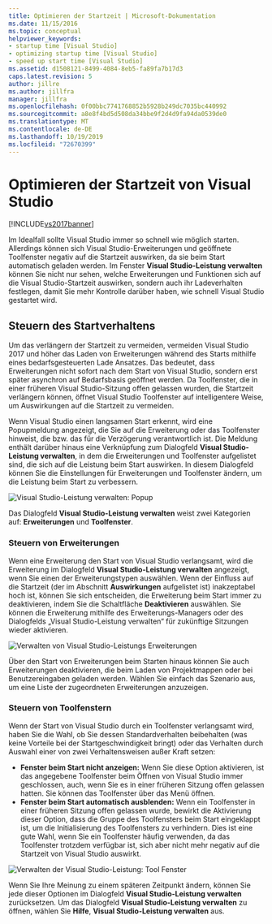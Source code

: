 ```yaml
---
title: Optimieren der Startzeit | Microsoft-Dokumentation
ms.date: 11/15/2016
ms.topic: conceptual
helpviewer_keywords:
- startup time [Visual Studio]
- optimizing startup time [Visual Studio]
- speed up start time [Visual Studio]
ms.assetid: d1508121-8499-4084-8eb5-fa89fa7b17d3
caps.latest.revision: 5
author: jillre
ms.author: jillfra
manager: jillfra
ms.openlocfilehash: 0f00bbc7741768852b5928b249dc7035bc440992
ms.sourcegitcommit: a8e8f4bd5d508da34bbe9f2d4d9fa94da0539de0
ms.translationtype: MT
ms.contentlocale: de-DE
ms.lasthandoff: 10/19/2019
ms.locfileid: "72670399"
---
```

# <a name="optimize-visual-studio-startup-time"></a>Optimieren der Startzeit von Visual Studio
[!INCLUDE[vs2017banner](../includes/vs2017banner.md)]

Im Idealfall sollte Visual Studio immer so schnell wie möglich starten. Allerdings können sich Visual Studio-Erweiterungen und geöffnete Toolfenster negativ auf die Startzeit auswirken, da sie beim Start automatisch geladen werden. Im Fenster **Visual Studio-Leistung verwalten** können Sie nicht nur sehen, welche Erweiterungen und Funktionen sich auf die Visual Studio-Startzeit auswirken, sondern auch ihr Ladeverhalten festlegen, damit Sie mehr Kontrolle darüber haben, wie schnell Visual Studio gestartet wird.

## <a name="control-startup-behavior"></a>Steuern des Startverhaltens

Um das verlängern der Startzeit zu vermeiden, vermeiden Visual Studio 2017 und höher das Laden von Erweiterungen während des Starts mithilfe eines bedarfsgesteuerten Lade Ansatzes. Das bedeutet, dass Erweiterungen nicht sofort nach dem Start von Visual Studio, sondern erst später asynchron auf Bedarfsbasis geöffnet werden. Da Toolfenster, die in einer früheren Visual Studio-Sitzung offen gelassen wurden, die Startzeit verlängern können, öffnet Visual Studio Toolfenster auf intelligentere Weise, um Auswirkungen auf die Startzeit zu vermeiden.

Wenn Visual Studio einen langsamen Start erkennt, wird eine Popupmeldung angezeigt, die Sie auf die Erweiterung oder das Toolfenster hinweist, die bzw. das für die Verzögerung verantwortlich ist. Die Meldung enthält darüber hinaus eine Verknüpfung zum Dialogfeld **Visual Studio-Leistung verwalten**, in dem die Erweiterungen und Toolfenster aufgelistet sind, die sich auf die Leistung beim Start auswirken. In diesem Dialogfeld können Sie die Einstellungen für Erweiterungen und Toolfenster ändern, um die Leistung beim Start zu verbessern.

![Visual Studio-Leistung verwalten: Popup](../ide/media/vside-perfdialog-popup.PNG "Visual Studio-Leistung verwalten: Popup")

Das Dialogfeld **Visual Studio-Leistung verwalten** weist zwei Kategorien auf: **Erweiterungen** und **Toolfenster**.

### <a name="control-extensions"></a>Steuern von Erweiterungen
Wenn eine Erweiterung den Start von Visual Studio verlangsamt, wird die Erweiterung im Dialogfeld **Visual Studio-Leistung verwalten** angezeigt, wenn Sie einen der Erweiterungstypen auswählen. Wenn der Einfluss auf die Startzeit (der im Abschnitt **Auswirkungen** aufgelistet ist) inakzeptabel hoch ist, können Sie sich entscheiden, die Erweiterung beim Start immer zu deaktivieren, indem Sie die Schaltfläche **Deaktivieren** auswählen. Sie können die Erweiterung mithilfe des Erweiterungs-Managers oder des Dialogfelds „Visual Studio-Leistung verwalten“ für zukünftige Sitzungen wieder aktivieren.

![Verwalten von Visual Studio-Leistungs Erweiterungen](../ide/media/vside-perfdialog-extensions.PNG "Verwalten von Visual Studio-Leistungs Erweiterungen")

Über den Start von Erweiterungen beim Starten hinaus können Sie auch Erweiterungen deaktivieren, die beim Laden von Projektmappen oder bei Benutzereingaben geladen werden. Wählen Sie einfach das Szenario aus, um eine Liste der zugeordneten Erweiterungen anzuzeigen.

### <a name="control-tool-windows"></a>Steuern von Toolfenstern
Wenn der Start von Visual Studio durch ein Toolfenster verlangsamt wird, haben Sie die Wahl, ob Sie dessen Standardverhalten beibehalten (was keine Vorteile bei der Startgeschwindigkeit bringt) oder das Verhalten durch Auswahl einer von zwei Verhaltensweisen außer Kraft setzen:

- **Fenster beim Start nicht anzeigen:** Wenn Sie diese Option aktivieren, ist das angegebene Toolfenster beim Öffnen von Visual Studio immer geschlossen, auch, wenn Sie es in einer früheren Sitzung offen gelassen hatten. Sie können das Toolfenster über das Menü öffnen.
- **Fenster beim Start automatisch ausblenden:** Wenn ein Toolfenster in einer früheren Sitzung offen gelassen wurde, bewirkt die Aktivierung dieser Option, dass die Gruppe des Toolfensters beim Start eingeklappt ist, um die Initialisierung des Toolfensters zu verhindern. Dies ist eine gute Wahl, wenn Sie ein Toolfenster häufig verwenden, da das Toolfenster trotzdem verfügbar ist, sich aber nicht mehr negativ auf die Startzeit von Visual Studio auswirkt.

![Verwalten der Visual Studio-Leistung: Tool Fenster](../ide/media/vside-perfdialog-toolwindows.PNG "Verwalten der Visual Studio-Leistung: Tool Fenster")

Wenn Sie Ihre Meinung zu einem späteren Zeitpunkt ändern, können Sie jede dieser Optionen im Dialogfeld **Visual Studio-Leistung verwalten** zurücksetzen. Um das Dialogfeld **Visual Studio-Leistung verwalten** zu öffnen, wählen Sie **Hilfe**, **Visual Studio-Leistung verwalten** aus.
